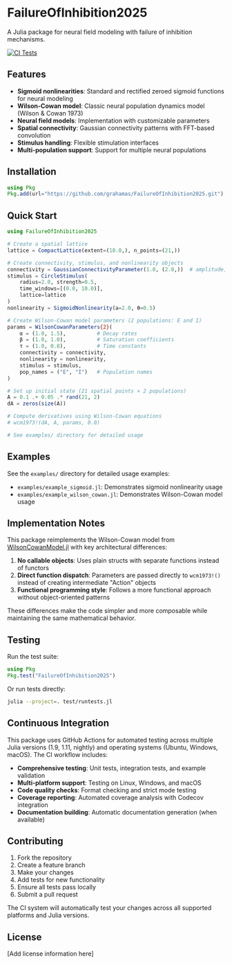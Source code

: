 # FailureOfInhibition2025

A Julia package for neural field modeling with failure of inhibition mechanisms.

[![CI Tests](https://github.com/grahamas/FailureOfInhibition2025/actions/workflows/ci.yml/badge.svg)](https://github.com/grahamas/FailureOfInhibition2025/actions/workflows/ci.yml)

## Features

- **Sigmoid nonlinearities**: Standard and rectified zeroed sigmoid functions for neural modeling
- **Wilson-Cowan model**: Classic neural population dynamics model (Wilson & Cowan 1973)
- **Neural field models**: Implementation with customizable parameters  
- **Spatial connectivity**: Gaussian connectivity patterns with FFT-based convolution
- **Stimulus handling**: Flexible stimulation interfaces
- **Multi-population support**: Support for multiple neural populations

## Installation

```julia
using Pkg
Pkg.add(url="https://github.com/grahamas/FailureOfInhibition2025.git")
```

## Quick Start

```julia
using FailureOfInhibition2025

# Create a spatial lattice
lattice = CompactLattice(extent=(10.0,), n_points=(21,))

# Create connectivity, stimulus, and nonlinearity objects
connectivity = GaussianConnectivityParameter(1.0, (2.0,))  # amplitude, spread
stimulus = CircleStimulus(
    radius=2.0, strength=0.5, 
    time_windows=[(0.0, 10.0)], 
    lattice=lattice
)
nonlinearity = SigmoidNonlinearity(a=2.0, θ=0.5)

# Create Wilson-Cowan model parameters (2 populations: E and I)
params = WilsonCowanParameters{2}(
    α = (1.0, 1.5),          # Decay rates
    β = (1.0, 1.0),          # Saturation coefficients
    τ = (1.0, 0.8),          # Time constants
    connectivity = connectivity,
    nonlinearity = nonlinearity,
    stimulus = stimulus,
    pop_names = ("E", "I")   # Population names
)

# Set up initial state (21 spatial points × 2 populations)
A = 0.1 .+ 0.05 .* rand(21, 2)
dA = zeros(size(A))

# Compute derivatives using Wilson-Cowan equations
# wcm1973!(dA, A, params, 0.0)

# See examples/ directory for detailed usage
```

## Examples

See the `examples/` directory for detailed usage examples:
- `examples/example_sigmoid.jl`: Demonstrates sigmoid nonlinearity usage
- `examples/example_wilson_cowan.jl`: Demonstrates Wilson-Cowan model usage

## Implementation Notes

This package reimplements the Wilson-Cowan model from [WilsonCowanModel.jl](https://github.com/grahamas/WilsonCowanModel) with key architectural differences:

1. **No callable objects**: Uses plain structs with separate functions instead of functors
2. **Direct function dispatch**: Parameters are passed directly to `wcm1973!()` instead of creating intermediate "Action" objects
3. **Functional programming style**: Follows a more functional approach without object-oriented patterns

These differences make the code simpler and more composable while maintaining the same mathematical behavior.

## Testing

Run the test suite:

```julia
using Pkg
Pkg.test("FailureOfInhibition2025")
```

Or run tests directly:
```bash
julia --project=. test/runtests.jl
```

## Continuous Integration

This package uses GitHub Actions for automated testing across multiple Julia versions (1.9, 1.11, nightly) and operating systems (Ubuntu, Windows, macOS). The CI workflow includes:

- **Comprehensive testing**: Unit tests, integration tests, and example validation
- **Multi-platform support**: Testing on Linux, Windows, and macOS
- **Code quality checks**: Format checking and strict mode testing
- **Coverage reporting**: Automated coverage analysis with Codecov integration
- **Documentation building**: Automatic documentation generation (when available)

## Contributing

1. Fork the repository
2. Create a feature branch
3. Make your changes
4. Add tests for new functionality
5. Ensure all tests pass locally
6. Submit a pull request

The CI system will automatically test your changes across all supported platforms and Julia versions.

## License

[Add license information here]